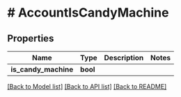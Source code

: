 # # AccountIsCandyMachine

## Properties

Name | Type | Description | Notes
------------ | ------------- | ------------- | -------------
**is_candy_machine** | **bool** |  |

[[Back to Model list]](../../README.md#models) [[Back to API list]](../../README.md#endpoints) [[Back to README]](../../README.md)
